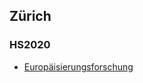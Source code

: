 ## Zürich
### HS2020
- [Europäisierungsforschung](https://github.com/sgroth/teaching/blob/master/HS2020-Zurich-Europaisierungsforschung.md)

